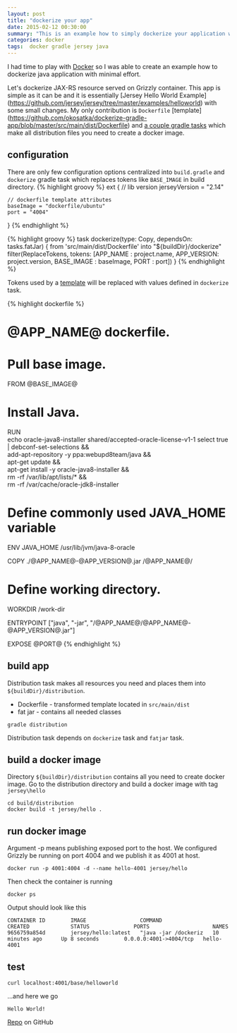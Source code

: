 ```yaml
---
layout: post
title: "dockerize your app"
date: 2015-02-12 00:30:00
summary: "This is an example how to simply dockerize your application with minimal effort."
categories: docker
tags:  docker gradle jersey java
---
```

I had time to play with [Docker](http://www.docker.com) so I was able to create
an example how to dockerize java application with minimal effort.

Let's dockerize JAX-RS resource served on Grizzly container. This app is simple
as it can be and it is essentially [Jersey Hello World Example]
(https://github.com/jersey/jersey/tree/master/examples/helloworld) with some
small changes.
My only contribution is ```Dockerfile``` [template]
(https://github.com/okosatka/dockerize-gradle-app/blob/master/src/main/dist/Dockerfile)
and [a couple gradle tasks](https://github.com/okosatka/dockerize-gradle-app/blob/master/build.gradle)
which make all distribution files you need to create a docker image.

## configuration

There are only few configuration options centralized into ```build.gradle```
and ```dockerize``` gradle task which replaces tokens like ```BASE_IMAGE```
in build directory.
{% highlight groovy %}
ext {
    // lib version
    jerseyVersion = "2.14"

    // dockerfile template attributes
    baseImage = "dockerfile/ubuntu"
    port = "4004"
}
{% endhighlight %}

{% highlight groovy %}
task dockerize(type: Copy, dependsOn: tasks.fatJar) {
    from 'src/main/dist/Dockerfile'
    into "${buildDir}/dockerize"
    filter(ReplaceTokens, tokens: [APP_NAME   : project.name,
                                   APP_VERSION: project.version,
                                   BASE_IMAGE : baseImage,
                                   PORT       : port])
}
{% endhighlight %}

Tokens used by a [template](https://github.com/okosatka/dockerize-gradle-app/blob/master/src/main/dist/Dockerfile)
will be replaced with values defined in `dockerize` task.

{% highlight dockerfile %}
#
# @APP_NAME@ dockerfile.
#

# Pull base image.
FROM @BASE_IMAGE@

# Install Java.
RUN \
  echo oracle-java8-installer shared/accepted-oracle-license-v1-1 select true | debconf-set-selections && \
  add-apt-repository -y ppa:webupd8team/java && \
  apt-get update && \
  apt-get install -y oracle-java8-installer && \
  rm -rf /var/lib/apt/lists/* && \
  rm -rf /var/cache/oracle-jdk8-installer

# Define commonly used JAVA_HOME variable
ENV JAVA_HOME /usr/lib/jvm/java-8-oracle

COPY ./@APP_NAME@-@APP_VERSION@.jar /@APP_NAME@/

# Define working directory.
WORKDIR /work-dir

ENTRYPOINT ["java", "-jar", "/@APP_NAME@/@APP_NAME@-@APP_VERSION@.jar"]

EXPOSE @PORT@
{% endhighlight %}


## build app

Distribution task makes all resources you need and places them into ```${buildDir}/distribution```.

 - Dockerfile - transformed template located in ```src/main/dist```
 - fat jar - contains all needed classes

```
gradle distribution
```
Distribution task depends on ```dockerize``` task and ```fatjar``` task.

## build a docker image
Directory ```${buildDir}/distribution``` contains all you need to create docker image.
Go to the distribution directory and build a docker image with tag ```jersey\hello```

```
cd build/distribution
docker build -t jersey/hello .
```

## run docker image
Argument -p means publishing exposed port to the host. We configured Grizzly be running on port 4004 and we publish it as 4001 at host.

```
docker run -p 4001:4004 -d --name hello-4001 jersey/hello
```

Then check the container is running

```
docker ps
```

Output should look like this

```
CONTAINER ID        IMAGE                 COMMAND                CREATED             STATUS              PORTS                    NAMES
9656759a854d        jersey/hello:latest   "java -jar /dockeriz   10 minutes ago      Up 8 seconds        0.0.0.0:4001->4004/tcp   hello-4001
```


## test
```
curl localhost:4001/base/helloworld
```
...and here we go

```
Hello World!
```

[Repo](http://github.com/okosatka/dockerize-gradle-app) on GitHub
